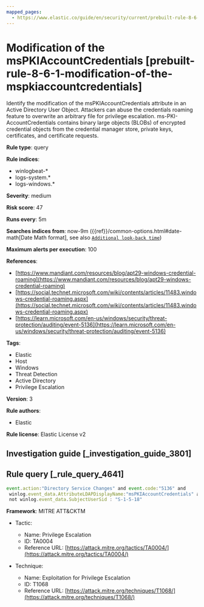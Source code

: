 ```yaml
---
mapped_pages:
  - https://www.elastic.co/guide/en/security/current/prebuilt-rule-8-6-1-modification-of-the-mspkiaccountcredentials.html
---
```


# Modification of the msPKIAccountCredentials [prebuilt-rule-8-6-1-modification-of-the-mspkiaccountcredentials]

Identify the modification of the msPKIAccountCredentials attribute in an Active Directory User Object. Attackers can abuse the credentials roaming feature to overwrite an arbitrary file for privilege escalation. ms-PKI-AccountCredentials contains binary large objects (BLOBs) of encrypted credential objects from the credential manager store, private keys, certificates, and certificate requests.

**Rule type**: query

**Rule indices**:

* winlogbeat-*
* logs-system.*
* logs-windows.*

**Severity**: medium

**Risk score**: 47

**Runs every**: 5m

**Searches indices from**: now-9m ({{ref}}/common-options.html#date-math[Date Math format], see also [`Additional look-back time`](docs-content://solutions/security/detect-and-alert/create-detection-rule.md#rule-schedule))

**Maximum alerts per execution**: 100

**References**:

* [https://www.mandiant.com/resources/blog/apt29-windows-credential-roaming](https://www.mandiant.com/resources/blog/apt29-windows-credential-roaming)
* [https://social.technet.microsoft.com/wiki/contents/articles/11483.windows-credential-roaming.aspx](https://social.technet.microsoft.com/wiki/contents/articles/11483.windows-credential-roaming.aspx)
* [https://learn.microsoft.com/en-us/windows/security/threat-protection/auditing/event-5136](https://learn.microsoft.com/en-us/windows/security/threat-protection/auditing/event-5136)

**Tags**:

* Elastic
* Host
* Windows
* Threat Detection
* Active Directory
* Privilege Escalation

**Version**: 3

**Rule authors**:

* Elastic

**Rule license**: Elastic License v2

## Investigation guide [_investigation_guide_3801]



## Rule query [_rule_query_4641]

```js
event.action:"Directory Service Changes" and event.code:"5136" and
 winlog.event_data.AttributeLDAPDisplayName:"msPKIAccountCredentials" and winlog.event_data.OperationType:"%%14674" and
 not winlog.event_data.SubjectUserSid : "S-1-5-18"
```

**Framework**: MITRE ATT&CKTM

* Tactic:

    * Name: Privilege Escalation
    * ID: TA0004
    * Reference URL: [https://attack.mitre.org/tactics/TA0004/](https://attack.mitre.org/tactics/TA0004/)

* Technique:

    * Name: Exploitation for Privilege Escalation
    * ID: T1068
    * Reference URL: [https://attack.mitre.org/techniques/T1068/](https://attack.mitre.org/techniques/T1068/)



